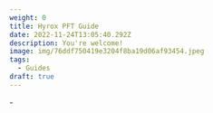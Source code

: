 ```yaml
---
weight: 0
title: Hyrox PFT Guide
date: 2022-11-24T13:05:40.292Z
description: You're welcome!
image: img/76ddf750419e3204f8ba19d06af93454.jpeg
tags:
  - Guides
draft: true
---
```

\-